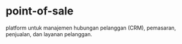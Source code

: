 # point-of-sale
platform untuk manajemen hubungan pelanggan (CRM), pemasaran, penjualan, dan layanan pelanggan.
